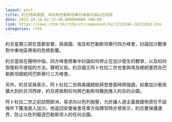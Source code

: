 ```yaml
---
layout: post
title: 約旦將與美國、埃及和巴勒斯坦舉行峰會討論以巴局勢
date: 2023-10-18 02:33:48.000000000 +08:00
link: https://news.rthk.hk/rthk/ch/component/k2/1723596-20231018.htm
categories: rthk
---
```


約旦星期三將在首都安曼，與美國、埃及和巴勒斯坦舉行四方峰會，討論加沙戰爭對中東地區帶來的危險影響。

約旦當局在聲明中指，四方峰會將集中討論如何停止在加沙發生的戰爭，以及如何恢復和平進程的方法。聲明又指，約旦國王阿卜杜拉二世也會與埃及總統塞西及巴勒斯坦總統阿巴斯舉行三方峰會。

另外，約旦官員表示，阿卜杜拉二世與美國總統拜登會面時將強調，如果加沙衝突擴大到約旦河西岸，約旦將抵制任何將巴勒斯坦難民推入約旦的企圖。

阿卜杜拉二世之前訪問歐洲，尋求向以色列施壓，允許讓人道主義救援物資在不設條件下獲准進入加沙。他返回安曼後會見軍方指揮官時亦曾表示，約旦要保護邊界，防止以色列驅逐巴勒斯坦人的任何企圖。
